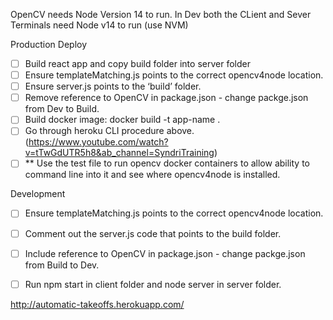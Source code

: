 OpenCV needs Node Version 14 to run.
In Dev both the CLient and Sever Terminals need Node v14 to run (use NVM)

Production Deploy

- [ ] Build react app and copy build folder into server folder
- [ ] Ensure templateMatching.js points to the correct opencv4node location.
- [ ] Ensure server.js points to the ‘build’ folder.
- [ ] Remove reference to OpenCV in package.json - change packge.json from Dev to Build.
- [ ] Build docker image: docker build -t app-name .
- [ ] Go through heroku CLI procedure above. (https://www.youtube.com/watch?v=tTwGdUTR5h8&ab_channel=SyndriTraining)
- [ ] \*\* Use the test file to run opencv docker containers to allow ability to command line into it and see where opencv4node is installed.

Development

- [ ] Ensure templateMatching.js points to the correct opencv4node location.
- [ ] Comment out the server.js code that points to the build folder.
- [ ] Include reference to OpenCV in package.json - change packge.json from Build to Dev.
- [ ] Run npm start in client folder and node server in server folder.


http://automatic-takeoffs.herokuapp.com/
